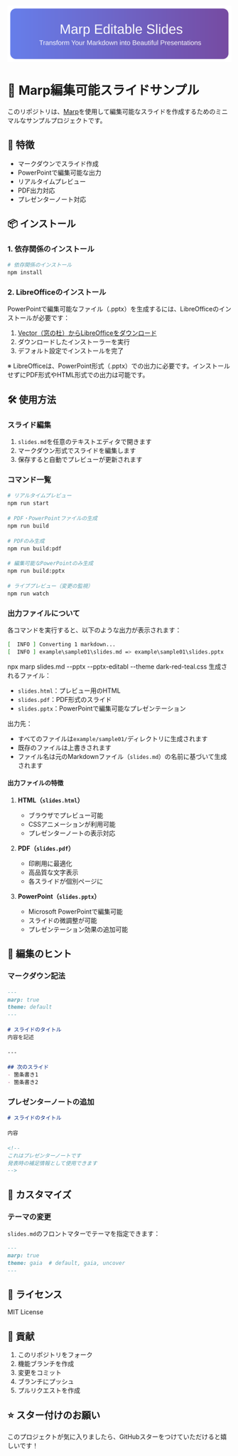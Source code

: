 <p align="center">
  <img src="assets/header.svg" alt="Marp Editable Slides">
</p>

# 🎯 Marp編集可能スライドサンプル

このリポジトリは、[Marp](https://marp.app/)を使用して編集可能なスライドを作成するためのミニマルなサンプルプロジェクトです。

## 🚀 特徴

- マークダウンでスライド作成
- PowerPointで編集可能な出力
- リアルタイムプレビュー
- PDF出力対応
- プレゼンターノート対応

## 📦 インストール

### 1. 依存関係のインストール

```bash
# 依存関係のインストール
npm install
```

### 2. LibreOfficeのインストール

PowerPointで編集可能なファイル（.pptx）を生成するには、LibreOfficeのインストールが必要です：

1. [Vector（窓の杜）からLibreOfficeをダウンロード](https://forest.watch.impress.co.jp/library/software/libreoffice/)
2. ダウンロードしたインストーラーを実行
3. デフォルト設定でインストールを完了

※ LibreOfficeは、PowerPoint形式（.pptx）での出力に必要です。インストールせずにPDF形式やHTML形式での出力は可能です。

## 🛠️ 使用方法

### スライド編集

1. `slides.md`を任意のテキストエディタで開きます
2. マークダウン形式でスライドを編集します
3. 保存すると自動でプレビューが更新されます

### コマンド一覧

```bash
# リアルタイムプレビュー
npm run start

# PDF・PowerPointファイルの生成
npm run build

# PDFのみ生成
npm run build:pdf

# 編集可能なPowerPointのみ生成
npm run build:pptx

# ライブプレビュー（変更の監視）
npm run watch
```

### 出力ファイルについて

各コマンドを実行すると、以下のような出力が表示されます：

```bash
[  INFO ] Converting 1 markdown...
[  INFO ] example\sample01\slides.md => example\sample01\slides.pptx
```
npx marp slides.md  --pptx --pptx-editabl --theme dark-red-teal.css
生成されるファイル：
- `slides.html`：プレビュー用のHTML
- `slides.pdf`：PDF形式のスライド
- `slides.pptx`：PowerPointで編集可能なプレゼンテーション

出力先：
- すべてのファイルは`example/sample01/`ディレクトリに生成されます
- 既存のファイルは上書きされます
- ファイル名は元のMarkdownファイル（`slides.md`）の名前に基づいて生成されます

#### 出力ファイルの特徴

1. **HTML（`slides.html`）**
   - ブラウザでプレビュー可能
   - CSSアニメーションが利用可能
   - プレゼンターノートの表示対応

2. **PDF（`slides.pdf`）**
   - 印刷用に最適化
   - 高品質な文字表示
   - 各スライドが個別ページに

3. **PowerPoint（`slides.pptx`）**
   - Microsoft PowerPointで編集可能
   - スライドの微調整が可能
   - プレゼンテーション効果の追加可能

## 📝 編集のヒント

### マークダウン記法

```markdown
---
marp: true
theme: default
---

# スライドのタイトル
内容を記述

---

## 次のスライド
- 箇条書き1
- 箇条書き2
```

### プレゼンターノートの追加

```markdown
# スライドのタイトル

内容

<!-- 
これはプレゼンターノートです
発表時の補足情報として使用できます
-->
```

## 🔧 カスタマイズ

### テーマの変更

`slides.md`のフロントマターでテーマを指定できます：

```markdown
---
marp: true
theme: gaia  # default, gaia, uncover
---
```

## 📄 ライセンス

MIT License

## 🤝 貢献

1. このリポジトリをフォーク
2. 機能ブランチを作成
3. 変更をコミット
4. ブランチにプッシュ
5. プルリクエストを作成

## ⭐ スター付けのお願い

このプロジェクトが気に入りましたら、GitHubスターをつけていただけると嬉しいです！
